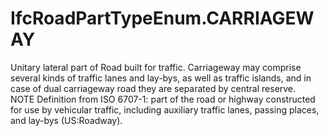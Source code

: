 IfcRoadPartTypeEnum.CARRIAGEWAY
===============================
Unitary lateral part of Road built for traffic. Carriageway may comprise
several kinds of traffic lanes and lay-bys, as well as traffic islands, and in
case of dual carriageway road they are separated by central reserve.  
NOTE Definition from ISO 6707-1: part of the road or highway constructed for
use by vehicular traffic, including auxiliary traffic lanes, passing places,
and lay-bys (US:Roadway).  


